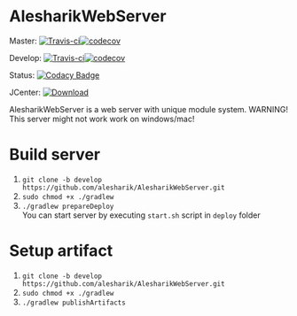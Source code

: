 AlesharikWebServer
==================

Master: [![Travis-ci](https://api.travis-ci.org/alesharik/AlesharikWebServer.svg?branch=master)](https://travis-ci.org/alesharik/AlesharikWebServer)[![codecov](https://codecov.io/gh/alesharik/AlesharikWebServer/branch/master/graph/badge.svg)](https://codecov.io/gh/alesharik/AlesharikWebServer)

Develop: [![Travis-ci](https://travis-ci.org/alesharik/AlesharikWebServer.svg?branch=develop)](https://travis-ci.org/alesharik/AlesharikWebServer)[![codecov](https://codecov.io/gh/alesharik/AlesharikWebServer/branch/develop/graph/badge.svg)](https://codecov.io/gh/alesharik/AlesharikWebServer)

Status: [![Codacy Badge](https://api.codacy.com/project/badge/Grade/a8dc12bb283444998223d228061fa7a2)](https://www.codacy.com/app/alesharik/AlesharikWebServer?utm_source=github.com&amp;utm_medium=referral&amp;utm_content=alesharik/AlesharikWebServer&amp;utm_campaign=Badge_Grade) 

JCenter:  [ ![Download](https://api.bintray.com/packages/alesharik/com.alesharik/alesharikwebserver/images/download.svg)](https://bintray.com/alesharik/com.alesharik/alesharikwebserver/_latestVersion)

AlesharikWebServer is a web server with unique module system.
WARNING! This server might not work work on windows/mac!

Build server
============
1. `git clone -b develop https://github.com/alesharik/AlesharikWebServer.git`
2. `sudo chmod +x ./gradlew`
3. `./gradlew prepareDeploy`<br>
You can start server by executing `start.sh` script in `deploy` folder

Setup artifact
==============
1. `git clone -b develop https://github.com/alesharik/AlesharikWebServer.git`
2. `sudo chmod +x ./gradlew`
3. `./gradlew publishArtifacts`